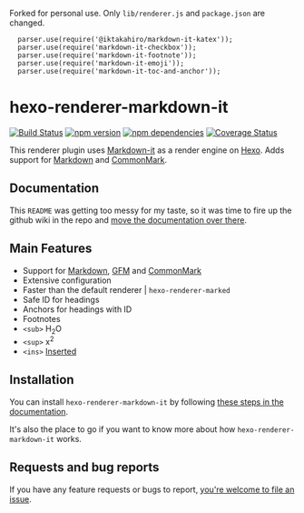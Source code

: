 
Forked for personal use. Only `lib/renderer.js` and `package.json` are changed.
```
  parser.use(require('@iktakahiro/markdown-it-katex'));
  parser.use(require('markdown-it-checkbox'));
  parser.use(require('markdown-it-footnote'));
  parser.use(require('markdown-it-emoji'));
  parser.use(require('markdown-it-toc-and-anchor'));
```

# hexo-renderer-markdown-it

[![Build Status](https://travis-ci.org/hexojs/hexo-renderer-markdown-it.svg?branch=master)](https://travis-ci.org/hexojs/hexo-renderer-markdown-it)
[![npm version](https://badge.fury.io/js/hexo-renderer-markdown-it.svg)](http://badge.fury.io/js/hexo-renderer-markdown-it) [![npm dependencies](https://david-dm.org/celsomiranda/hexo-renderer-markdown-it.svg)](https://www.npmjs.com/package/hexo-renderer-markdown-it)
[![Coverage Status](https://coveralls.io/repos/celsomiranda/hexo-renderer-markdown-it/badge.svg)](https://coveralls.io/r/celsomiranda/hexo-renderer-markdown-it)

This renderer plugin uses [Markdown-it] as a render engine on [Hexo]. Adds support for [Markdown] and [CommonMark].

## Documentation
This `README` was getting too messy for my taste, so it was time to fire up the github wiki in the repo and [move the documentation over there](https://github.com/hexojs/hexo-renderer-markdown-it/wiki).

## Main Features
- Support for [Markdown], [GFM] and [CommonMark]
- Extensive configuration
- Faster than the default renderer | `hexo-renderer-marked`
- Safe ID for headings
- Anchors for headings with ID
- Footnotes
- `<sub>` H<sub>2</sub>O
- `<sup>` x<sup>2</sup>
- `<ins>` <ins>Inserted</ins>

## Installation
You can install `hexo-renderer-markdown-it` by following [these steps in the documentation](https://github.com/hexojs/hexo-renderer-markdown-it/wiki/Getting-Started).

It's also the place to go if you want to know more about how `hexo-renderer-markdown-it` works.

## Requests and bug reports
If you have any feature requests or bugs to report, [you're welcome to file an issue](https://github.com/hexojs/hexo-renderer-markdown-it/issues).


[CommonMark]: http://commonmark.org/
[Markdown]: http://daringfireball.net/projects/markdown/
[GFM]: https://help.github.com/articles/github-flavored-markdown/
[Markdown-it]: https://github.com/markdown-it/markdown-it
[Hexo]: http://hexo.io/
